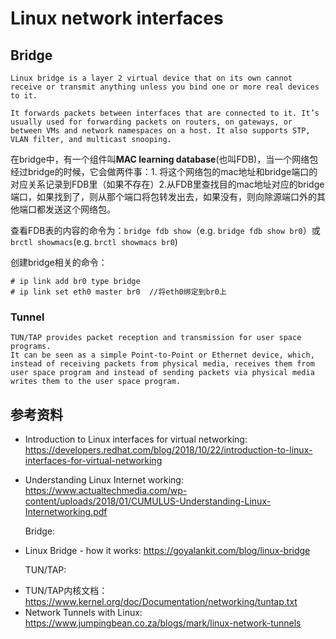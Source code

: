 # Linux network interfaces

## Bridge

```
Linux bridge is a layer 2 virtual device that on its own cannot receive or transmit anything unless you bind one or more real devices to it. 

It forwards packets between interfaces that are connected to it. It’s usually used for forwarding packets on routers, on gateways, or between VMs and network namespaces on a host. It also supports STP, VLAN filter, and multicast snooping.
```

在bridge中，有一个组件叫**MAC learning database**(也叫FDB)，当一个网络包经过bridge的时候，它会做两件事：1. 将这个网络包的mac地址和bridge端口的对应关系记录到FDB里（如果不存在）2.从FDB里查找目的mac地址对应的bridge端口，如果找到了，则从那个端口将包转发出去，如果没有，则向除源端口外的其他端口都发送这个网络包。

查看FDB表的内容的命令为：`bridge fdb show`（e.g. `bridge fdb show br0`）或`brctl showmacs`(e.g. `brctl showmacs br0`)

创建bridge相关的命令：

```
# ip link add br0 type bridge
# ip link set eth0 master br0  //将eth0绑定到br0上
```

### Tunnel

```
TUN/TAP provides packet reception and transmission for user space programs. 
It can be seen as a simple Point-to-Point or Ethernet device, which,
instead of receiving packets from physical media, receives them from 
user space program and instead of sending packets via physical media 
writes them to the user space program. 
```

## 参考资料

- Introduction to Linux interfaces for virtual networking: https://developers.redhat.com/blog/2018/10/22/introduction-to-linux-interfaces-for-virtual-networking
- Understanding Linux Internet working: https://www.actualtechmedia.com/wp-content/uploads/2018/01/CUMULUS-Understanding-Linux-Internetworking.pdf

  Bridge:

* Linux Bridge - how it works: https://goyalankit.com/blog/linux-bridge

  TUN/TAP:

- TUN/TAP内核文档：https://www.kernel.org/doc/Documentation/networking/tuntap.txt
- Network Tunnels with Linux: https://www.jumpingbean.co.za/blogs/mark/linux-network-tunnels